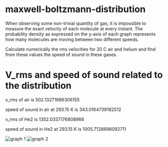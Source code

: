 # maxwell-boltzmann-distribution

When observing some non-trivial quantity of gas, it is impossible to measure the exact velocity of each
molecule at every instant. The probability density as expressed on the y-axis of each graph represents
how many molecules are moving between two different speeds.

Calculate numerically the rms velocities for 20 C air and helium and find from these values the speed of
sound in these gases.

# V_rms and speed of sound related to the distribution
v_rms of air is 502.13271686306155

speed of sound in air at 293.15 K is 343.0164739182512

v_rms of He2 is 1352.0337176808966

speed of sound in He2 at 293.15 K is 1005.7128698092711

![graph 1](https://github.com/[jedyeo]/maxwell-boltzmann-distribution/blob/master/maxwell_boltzmann_dist_air.png?raw=true)
![graph 2](https://github.com/[jedyeo]/maxwell-boltzmann-distribution/blob/master/maxwell_boltzmann_dist_he2.png?raw=true)
